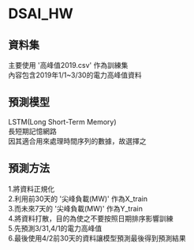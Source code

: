 # DSAI_HW

## 資料集
主要使用 '高峰值2019.csv' 作為訓練集<br>
內容包含2019年1/1~3/30的電力高峰值資料

## 預測模型
LSTM(Long Short-Term Memory)<br>
長短期記憶網路<br>
因其適合用來處理時間序列的數據，故選擇之

## 預測方法
1.將資料正規化<br>
2.利用前30天的 '尖峰負載(MW)' 作為X_train <br>
3.而未來7天的 '尖峰負載(MW)' 作為Y_train <br>
4.將資料打散，目的為使之不要按照日期排序影響訓練<br>
5.先預測3/31,4/1的電力高峰值 <br>
6.最後使用4/2前30天的資料讓模型預測最後得到預測結果
